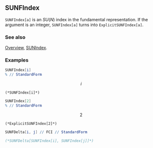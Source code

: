 ## SUNFIndex

`SUNFIndex[a]`  is an $SU(N)$ index in the fundamental representation. If the argument is an integer, `SUNFIndex[a]` turns into `ExplicitSUNFIndex[a]`.

### See also

[Overview](Extra/FeynCalc.md), [SUNIndex](SUNIndex.md).

### Examples

```mathematica
SUNFIndex[i]
% // StandardForm
```

$$i$$

```
(*SUNFIndex[i]*)
```

```mathematica
SUNFIndex[2]
% // StandardForm
```

$$2$$

```
(*ExplicitSUNFIndex[2]*)
```

```mathematica
SUNFDelta[i, j] // FCI // StandardForm

(*SUNFDelta[SUNFIndex[i], SUNFIndex[j]]*)
```
